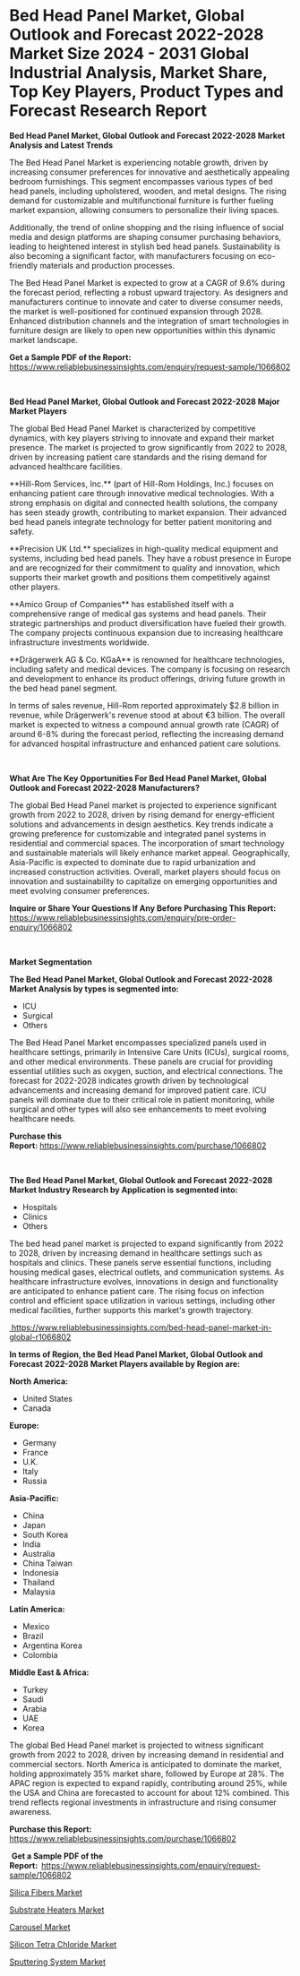 <p><h1>Bed Head Panel Market, Global Outlook and Forecast 2022-2028 Market Size 2024 - 2031 Global Industrial Analysis, Market Share, Top Key Players, Product Types and Forecast Research Report</h1></p><p><strong>Bed Head Panel Market, Global Outlook and Forecast 2022-2028 Market Analysis and Latest Trends</strong></p>
<p><p>The Bed Head Panel Market is experiencing notable growth, driven by increasing consumer preferences for innovative and aesthetically appealing bedroom furnishings. This segment encompasses various types of bed head panels, including upholstered, wooden, and metal designs. The rising demand for customizable and multifunctional furniture is further fueling market expansion, allowing consumers to personalize their living spaces.</p><p>Additionally, the trend of online shopping and the rising influence of social media and design platforms are shaping consumer purchasing behaviors, leading to heightened interest in stylish bed head panels. Sustainability is also becoming a significant factor, with manufacturers focusing on eco-friendly materials and production processes. </p><p>The Bed Head Panel Market is expected to grow at a CAGR of 9.6% during the forecast period, reflecting a robust upward trajectory. As designers and manufacturers continue to innovate and cater to diverse consumer needs, the market is well-positioned for continued expansion through 2028. Enhanced distribution channels and the integration of smart technologies in furniture design are likely to open new opportunities within this dynamic market landscape.</p></p>
<p><strong>Get a Sample PDF of the Report:&nbsp;</strong> <a href="https://www.reliablebusinessinsights.com/enquiry/request-sample/1066802?utm_campaign=97&utm_medium=2&utm_source=Github&utm_content=ia&utm_term=17112024&utm_id=bed-head-panel-market-global-outlook-and-forecast-2022-2028">https://www.reliablebusinessinsights.com/enquiry/request-sample/1066802</a></p>
<p>&nbsp;</p>
<p><strong>Bed Head Panel Market, Global Outlook and Forecast 2022-2028 Major Market Players</strong></p>
<p><p>The global Bed Head Panel Market is characterized by competitive dynamics, with key players striving to innovate and expand their market presence. The market is projected to grow significantly from 2022 to 2028, driven by increasing patient care standards and the rising demand for advanced healthcare facilities.</p><p>**Hill-Rom Services, Inc.** (part of Hill-Rom Holdings, Inc.) focuses on enhancing patient care through innovative medical technologies. With a strong emphasis on digital and connected health solutions, the company has seen steady growth, contributing to market expansion. Their advanced bed head panels integrate technology for better patient monitoring and safety.</p><p>**Precision UK Ltd.** specializes in high-quality medical equipment and systems, including bed head panels. They have a robust presence in Europe and are recognized for their commitment to quality and innovation, which supports their market growth and positions them competitively against other players.</p><p>**Amico Group of Companies** has established itself with a comprehensive range of medical gas systems and head panels. Their strategic partnerships and product diversification have fueled their growth. The company projects continuous expansion due to increasing healthcare infrastructure investments worldwide.</p><p>**Drägerwerk AG & Co. KGaA** is renowned for healthcare technologies, including safety and medical devices. The company is focusing on research and development to enhance its product offerings, driving future growth in the bed head panel segment.</p><p>In terms of sales revenue, Hill-Rom reported approximately $2.8 billion in revenue, while Drägerwerk's revenue stood at about €3 billion. The overall market is expected to witness a compound annual growth rate (CAGR) of around 6-8% during the forecast period, reflecting the increasing demand for advanced hospital infrastructure and enhanced patient care solutions.</p></p>
<p>&nbsp;</p>
<p><strong>What Are The Key Opportunities For Bed Head Panel Market, Global Outlook and Forecast 2022-2028 Manufacturers?</strong></p>
<p><p>The global Bed Head Panel market is projected to experience significant growth from 2022 to 2028, driven by rising demand for energy-efficient solutions and advancements in design aesthetics. Key trends indicate a growing preference for customizable and integrated panel systems in residential and commercial spaces. The incorporation of smart technology and sustainable materials will likely enhance market appeal. Geographically, Asia-Pacific is expected to dominate due to rapid urbanization and increased construction activities. Overall, market players should focus on innovation and sustainability to capitalize on emerging opportunities and meet evolving consumer preferences.</p></p>
<p><strong>Inquire or Share Your Questions If Any Before Purchasing This Report:</strong> <a href="https://www.reliablebusinessinsights.com/enquiry/pre-order-enquiry/1066802?utm_campaign=97&utm_medium=2&utm_source=Github&utm_content=ia&utm_term=17112024&utm_id=bed-head-panel-market-global-outlook-and-forecast-2022-2028">https://www.reliablebusinessinsights.com/enquiry/pre-order-enquiry/1066802</a></p>
<p>&nbsp;</p>
<p><strong>Market Segmentation</strong></p>
<p><strong>The Bed Head Panel Market, Global Outlook and Forecast 2022-2028 Market Analysis by types is segmented into:</strong></p>
<p><ul><li>ICU</li><li>Surgical</li><li>Others</li></ul></p>
<p><p>The Bed Head Panel Market encompasses specialized panels used in healthcare settings, primarily in Intensive Care Units (ICUs), surgical rooms, and other medical environments. These panels are crucial for providing essential utilities such as oxygen, suction, and electrical connections. The forecast for 2022-2028 indicates growth driven by technological advancements and increasing demand for improved patient care. ICU panels will dominate due to their critical role in patient monitoring, while surgical and other types will also see enhancements to meet evolving healthcare needs.</p></p>
<p><strong>Purchase this Report:&nbsp;</strong><a href="https://www.reliablebusinessinsights.com/purchase/1066802?utm_campaign=97&utm_medium=2&utm_source=Github&utm_content=ia&utm_term=17112024&utm_id=bed-head-panel-market-global-outlook-and-forecast-2022-2028">https://www.reliablebusinessinsights.com/purchase/1066802</a></p>
<p>&nbsp;</p>
<p><strong>The Bed Head Panel Market, Global Outlook and Forecast 2022-2028 Market Industry Research by Application is segmented into:</strong></p>
<p><ul><li>Hospitals</li><li>Clinics</li><li>Others</li></ul></p>
<p><p>The bed head panel market is projected to expand significantly from 2022 to 2028, driven by increasing demand in healthcare settings such as hospitals and clinics. These panels serve essential functions, including housing medical gases, electrical outlets, and communication systems. As healthcare infrastructure evolves, innovations in design and functionality are anticipated to enhance patient care. The rising focus on infection control and efficient space utilization in various settings, including other medical facilities, further supports this market's growth trajectory.</p></p>
<p><a href="https://www.reliablebusinessinsights.com/bed-head-panel-market-in-global-r1066802?utm_campaign=97&utm_medium=2&utm_source=Github&utm_content=ia&utm_term=17112024&utm_id=bed-head-panel-market-global-outlook-and-forecast-2022-2028">&nbsp;https://www.reliablebusinessinsights.com/bed-head-panel-market-in-global-r1066802</a></p>
<p><strong>In terms of Region, the Bed Head Panel Market, Global Outlook and Forecast 2022-2028 Market Players available by Region are:</strong></p>
<p>
    <p> <strong> North America: </strong>
        <ul>
            <li>United States</li>
            <li>Canada</li>
        </ul>
        </p> 
    <p> <strong> Europe: </strong>
        <ul>
            <li>Germany</li>
            <li>France</li>
            <li>U.K.</li>
            <li>Italy</li>
            <li>Russia</li>
        </ul>
        </p> 
    <p> <strong> Asia-Pacific: </strong>
        <ul>
            <li>China</li>
            <li>Japan</li>
            <li>South Korea</li>
            <li>India</li>
            <li>Australia</li>
            <li>China Taiwan</li>
            <li>Indonesia</li>
            <li>Thailand</li>
            <li>Malaysia</li>
        </ul>
        </p> 
    <p> <strong> Latin America: </strong>
        <ul>
            <li>Mexico</li>
            <li>Brazil</li>
            <li>Argentina Korea</li>
            <li>Colombia</li>
        </ul>
        </p> 
    <p> <strong> Middle East & Africa: </strong>
        <ul>
            <li>Turkey</li>
            <li>Saudi</li>
            <li>Arabia</li>
            <li>UAE</li>
            <li>Korea</li>
        </ul>
    </p>
    </p>
<p><p>The global Bed Head Panel market is projected to witness significant growth from 2022 to 2028, driven by increasing demand in residential and commercial sectors. North America is anticipated to dominate the market, holding approximately 35% market share, followed by Europe at 28%. The APAC region is expected to expand rapidly, contributing around 25%, while the USA and China are forecasted to account for about 12% combined. This trend reflects regional investments in infrastructure and rising consumer awareness.</p></p>
<p><strong>Purchase this Report: </strong><a href="https://www.reliablebusinessinsights.com/purchase/1066802?utm_campaign=97&utm_medium=2&utm_source=Github&utm_content=ia&utm_term=17112024&utm_id=bed-head-panel-market-global-outlook-and-forecast-2022-2028">https://www.reliablebusinessinsights.com/purchase/1066802</a></p>
<p>&nbsp;<strong>Get a Sample PDF of the Report:&nbsp;&nbsp;</strong><a href="https://www.reliablebusinessinsights.com/enquiry/request-sample/1066802?utm_campaign=97&utm_medium=2&utm_source=Github&utm_content=ia&utm_term=17112024&utm_id=bed-head-panel-market-global-outlook-and-forecast-2022-2028">https://www.reliablebusinessinsights.com/enquiry/request-sample/1066802</a></p>
<p><strong></strong></p>
<p><p><a href="https://issuu.com/reportprime-2/docs/silica-fibers-market-size-2030.pptx_2d3488e5a7c3ff?utm_campaign=97&utm_medium=2&utm_source=Github&utm_content=ia&utm_term=17112024&utm_id=bed-head-panel-market-global-outlook-and-forecast-2022-2028">Silica Fibers Market</a></p><p><a href="https://www.linkedin.com/pulse/mapping-substrate-heaters-market-trends-challenges-breakthroughs-cdn9e?utm_campaign=97&utm_medium=2&utm_source=Github&utm_content=ia&utm_term=17112024&utm_id=bed-head-panel-market-global-outlook-and-forecast-2022-2028">Substrate Heaters Market</a></p><p><a href="https://www.linkedin.com/pulse/carousel-industry-insights-report-analyzing-market-trends-2usbe?utm_campaign=97&utm_medium=2&utm_source=Github&utm_content=ia&utm_term=17112024&utm_id=bed-head-panel-market-global-outlook-and-forecast-2022-2028">Carousel Market</a></p><p><a href="https://issuu.com/reportprime-2/docs/silicon-tetra-chloride-market-size-_664a5c3781aa0a?utm_campaign=97&utm_medium=2&utm_source=Github&utm_content=ia&utm_term=17112024&utm_id=bed-head-panel-market-global-outlook-and-forecast-2022-2028">Silicon Tetra Chloride Market</a></p><p><a href="https://www.linkedin.com/pulse/sputtering-system-market-trends-strategic-insights-2024-8sc5e?utm_campaign=97&utm_medium=2&utm_source=Github&utm_content=ia&utm_term=17112024&utm_id=bed-head-panel-market-global-outlook-and-forecast-2022-2028">Sputtering System Market</a></p></p>